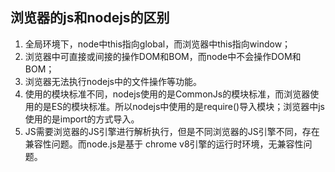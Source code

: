 ## 浏览器的js和nodejs的区别

1. 全局环境下，node中this指向global，而浏览器中this指向window；
2. 浏览器中可直接或间接的操作DOM和BOM，而node中不会操作DOM和BOM；
3. 浏览器无法执行nodejs中的文件操作等功能。
4. 使用的模块标准不同，nodejs使用的是CommonJs的模块标准，而浏览器使用的是ES的模块标准。所以nodejs中使用的是require()导入模块；浏览器中js使用的是import的方式导入。
5. JS需要浏览器的JS引擎进行解析执行，但是不同浏览器的JS引擎不同，存在兼容性问题。而node.js是基于 chrome v8引擎的运行时环境，无兼容性问题。